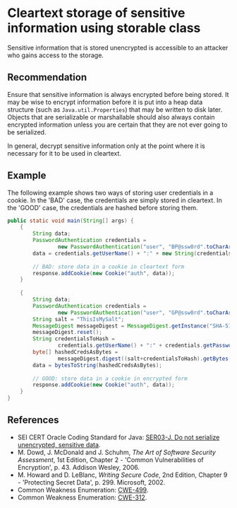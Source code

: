 # Cleartext storage of sensitive information using storable class
Sensitive information that is stored unencrypted is accessible to an attacker who gains access to the storage.


## Recommendation
Ensure that sensitive information is always encrypted before being stored. It may be wise to encrypt information before it is put into a heap data structure (such as `Java.util.Properties`) that may be written to disk later. Objects that are serializable or marshallable should also always contain encrypted information unless you are certain that they are not ever going to be serialized.

In general, decrypt sensitive information only at the point where it is necessary for it to be used in cleartext.


## Example
The following example shows two ways of storing user credentials in a cookie. In the 'BAD' case, the credentials are simply stored in cleartext. In the 'GOOD' case, the credentials are hashed before storing them.


```java
public static void main(String[] args) {
	{
		String data;
		PasswordAuthentication credentials =
				new PasswordAuthentication("user", "BP@ssw0rd".toCharArray());
		data = credentials.getUserName() + ":" + new String(credentials.getPassword());
	
		// BAD: store data in a cookie in cleartext form
		response.addCookie(new Cookie("auth", data));
	}
	
	{
		String data;
		PasswordAuthentication credentials =
				new PasswordAuthentication("user", "GP@ssw0rd".toCharArray());
		String salt = "ThisIsMySalt";
		MessageDigest messageDigest = MessageDigest.getInstance("SHA-512");
		messageDigest.reset();
		String credentialsToHash =
				credentials.getUserName() + ":" + credentials.getPassword();
		byte[] hashedCredsAsBytes =
				messageDigest.digest((salt+credentialsToHash).getBytes("UTF-8"));
		data = bytesToString(hashedCredsAsBytes);
		
		// GOOD: store data in a cookie in encrypted form
		response.addCookie(new Cookie("auth", data));
	}
}

```

## References
* SEI CERT Oracle Coding Standard for Java: [SER03-J. Do not serialize unencrypted, sensitive data](https://wiki.sei.cmu.edu/confluence/display/java/SER03-J.+Do+not+serialize+unencrypted+sensitive+data).
* M. Dowd, J. McDonald and J. Schuhm, *The Art of Software Security Assessment*, 1st Edition, Chapter 2 - 'Common Vulnerabilities of Encryption', p. 43. Addison Wesley, 2006.
* M. Howard and D. LeBlanc, *Writing Secure Code*, 2nd Edition, Chapter 9 - 'Protecting Secret Data', p. 299. Microsoft, 2002.
* Common Weakness Enumeration: [CWE-499](https://cwe.mitre.org/data/definitions/499.html).
* Common Weakness Enumeration: [CWE-312](https://cwe.mitre.org/data/definitions/312.html).
